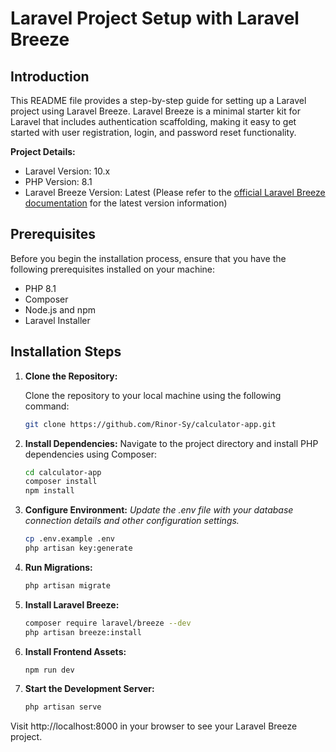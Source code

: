 # Laravel Project Setup with Laravel Breeze

## Introduction

This README file provides a step-by-step guide for setting up a Laravel project using Laravel Breeze. Laravel Breeze is a minimal starter kit for Laravel that includes authentication scaffolding, making it easy to get started with user registration, login, and password reset functionality.

**Project Details:**
- Laravel Version: 10.x
- PHP Version: 8.1
- Laravel Breeze Version: Latest (Please refer to the [official Laravel Breeze documentation](https://laravel.com/docs/10.x/starter-kits#laravel-breeze) for the latest version information)

## Prerequisites

Before you begin the installation process, ensure that you have the following prerequisites installed on your machine:

- PHP 8.1
- Composer
- Node.js and npm
- Laravel Installer

## Installation Steps

1. **Clone the Repository:**

   Clone the repository to your local machine using the following command:

   ```bash
   git clone https://github.com/Rinor-Sy/calculator-app.git

2. **Install Dependencies:** Navigate to the project directory and install PHP dependencies using Composer:

    ```bash
    cd calculator-app
    composer install
    npm install

3. **Configure Environment:**
   *Update the .env file with your database connection details and other configuration settings.*
    
    ```bash
    cp .env.example .env
    php artisan key:generate

4. **Run Migrations:**
    ```bash
    php artisan migrate

5. **Install Laravel Breeze:**

    ```bash
    composer require laravel/breeze --dev
    php artisan breeze:install

6. **Install Frontend Assets:**
    ```bash
    npm run dev

7. **Start the Development Server:**
    ```bash
   php artisan serve
Visit http://localhost:8000 in your browser to see your Laravel Breeze project.

